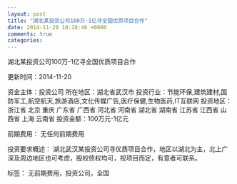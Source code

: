 ```yaml
---
layout: post
title: "湖北某投资公司100万-1亿寻全国优质项目合作"
date: 2014-11-20 18:28:46 +0800
comments: true
categories: 
---
```

湖北某投资公司100万-1亿寻全国优质项目合作



更新时间：2014-11-20

资金主体：投资公司
所在地区：湖北省武汉市
投资行业：节能环保,建筑建材,国防军工,航空航天,旅游酒店,文化传媒广告,医疗保健,生物医药,IT互联网
投资地区：浙江省 北京 重庆 广东省 广西省 河北省 河南省 湖北省 湖南省 江苏省 江西省 山西省 上海 云南省
投资金额：100万元-1亿元

前期费用：
无任何前期费用

投资要求概述：
湖北武汉某投资公司寻优质项目合作，地区以湖北为主，北上广深及周边地区也可考虑，股权债权均可，视项目而定，有意者可联系。

标签：
无前期费用，投资公司，全国

